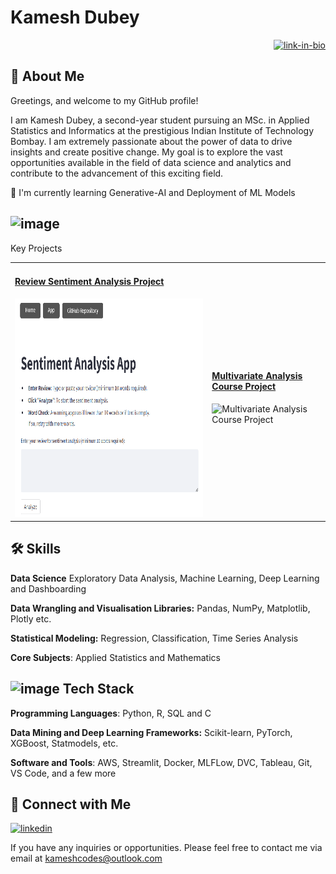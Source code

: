 # Kamesh Dubey
<div style="text-align: right;">
    <a href="https://linktr.ee/kameshdubey" target="_blank">
        <img src="![image](https://github.com/user-attachments/assets/f120f73f-add0-4333-8c7c-c504e9b02221)" alt="link-in-bio">
    </a>
</div>


## 🚀 About Me 
Greetings, and welcome to my GitHub profile!

I am Kamesh Dubey, a second-year student pursuing an MSc. in Applied Statistics and Informatics at the prestigious Indian Institute of Technology Bombay. I am extremely passionate about the power of data to drive insights and create positive change. My goal is to explore the vast opportunities available in the field of data science and analytics and contribute to the advancement of this exciting field. 

🧠 I'm currently learning Generative-AI and Deployment of ML Models


## ![image](https://github.com/user-attachments/assets/e6778f21-6052-443b-9e0f-5e8c5785bde4)
 Key Projects
<table>
  <tr>
    <td>
      <h4><a href="https://github.com/kameshcodes/reviews-sentiment-analysis-project">Review Sentiment Analysis Project</a></h4>
      <img src="https://github.com/kameshcodes/reviews-sentiment-analysis-project/blob/dev/imgs/app-snapshot-closeup.png" alt="Sentiment Analysis on IMDb Reviews" width="500px" height="350px">
    </td>
    <td>
      <h4><a href="https://github.com/kameshcodes/SI-505-Multivariate-Analysis-Course-Project">Multivariate Analysis Course Project</a></h4>
      <img src="https://github.com/kameshcodes/SI-505-Multivariate-Analysis-Course-Project/blob/master/imgs/biplot.png" alt="Multivariate Analysis Course Project" width="500px" height="350px">
    </td>
  </tr>
</table>



## 🛠 Skills
**Data Science** Exploratory Data Analysis, Machine Learning, Deep Learning and Dashboarding

**Data Wrangling and Visualisation Libraries:** Pandas, NumPy, Matplotlib, Plotly etc.

**Statistical Modeling:** Regression, Classification, Time Series Analysis

**Core Subjects**: Applied Statistics and Mathematics

## ![image](https://github.com/user-attachments/assets/e3d579c7-ec74-4671-a7f9-e0fb250c9566) Tech Stack

**Programming Languages**: Python, R, SQL and C

**Data Mining and Deep Learning Frameworks:** Scikit-learn, PyTorch, XGBoost, Statmodels, etc.

**Software and Tools**: AWS, Streamlit, Docker, MLFLow, DVC, Tableau, Git, VS Code, and a few more



## 🔗 Connect with Me
[![linkedin](https://img.shields.io/badge/linkedin-0A66C2?style=for-the-badge&logo=linkedin&logoColor=white)](https://www.linkedin.com/in/kameshcodes/)


If you have any inquiries or opportunities. Please feel free to contact me via email at kameshcodes@outlook.com 







